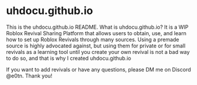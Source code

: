 # uhdocu.github.io

This is the uhdocu.github.io README. What is uhdocu.github.io? It is a WIP Roblox Revival Sharing Platform that allows users to obtain, use, and learn how to set up Roblox Revivals through many sources. Using a premade source is highly advocated against, but using them for private or for small revivals as a learning tool until you create your own revival is not a bad way to do so, and that is why I created uhdocu.github.io

If you want to add revivals or have any questions, please DM me on Discord @e0tn. Thank you!
